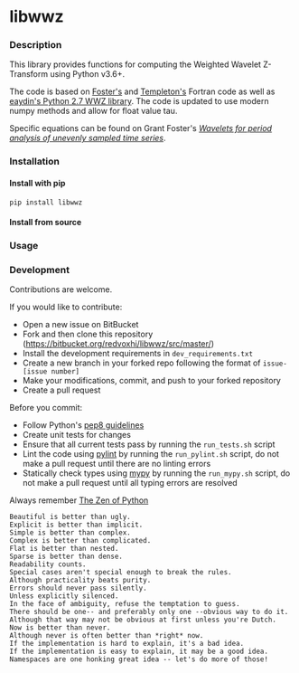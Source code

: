# libwwz

### Description

This library provides functions for computing the Weighted Wavelet Z-Transform using Python v3.6+.

The code is based on [Foster's](http://adsabs.harvard.edu/full/1996AJ....112.1709F) and [Templeton's](http://adsabs.harvard.edu/full/2004JAVSO..32...41T) Fortran code as well as [eaydin's Python 2.7 WWZ library](https://github.com/eaydin/WWZ). The code is updated to use modern numpy methods and allow for float value tau.

Specific equations can be found on Grant Foster's [_Wavelets for period analysis of unevenly sampled time series_](http://adsabs.harvard.edu/full/1996AJ....112.1709F).   

### Installation

#### Install with pip

```
pip install libwwz
```

#### Install from source

### Usage

### Development

Contributions are welcome.

If you would like to contribute:

* Open a new issue on BitBucket
* Fork and then clone this repository (https://bitbucket.org/redvoxhi/libwwz/src/master/)
* Install the development requirements in `dev_requirements.txt`
* Create a new branch in your forked repo following the format of `issue-[issue number]`
* Make your modifications, commit, and push to your forked repository
* Create a pull request

Before you commit:

* Follow Python's [pep8 guidelines](https://www.python.org/dev/peps/pep-0008/)
* Create unit tests for changes
* Ensure that all current tests pass by running the `run_tests.sh` script
* Lint the code using [pylint](https://www.pylint.org/) by running the `run_pylint.sh` script, do not make a pull request until there are no linting errors
* Statically check types using [mypy](http://mypy-lang.org/) by running the `run_mypy.sh` script, do not make a pull request until all typing errors are resolved

Always remember [The Zen of Python](https://www.python.org/dev/peps/pep-0020/)

```
Beautiful is better than ugly.
Explicit is better than implicit.
Simple is better than complex.
Complex is better than complicated.
Flat is better than nested.
Sparse is better than dense.
Readability counts.
Special cases aren't special enough to break the rules.
Although practicality beats purity.
Errors should never pass silently.
Unless explicitly silenced.
In the face of ambiguity, refuse the temptation to guess.
There should be one-- and preferably only one --obvious way to do it.
Although that way may not be obvious at first unless you're Dutch.
Now is better than never.
Although never is often better than *right* now.
If the implementation is hard to explain, it's a bad idea.
If the implementation is easy to explain, it may be a good idea.
Namespaces are one honking great idea -- let's do more of those!
```